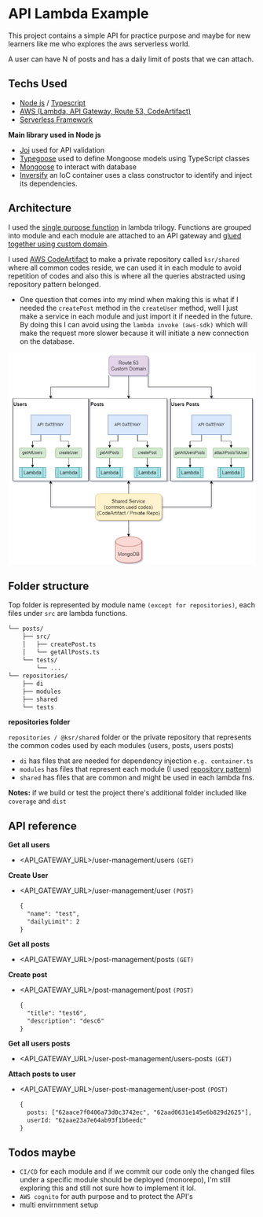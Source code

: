 
# API Lambda Example

This project contains a simple API for practice purpose and maybe for new learners like me who explores the aws serverless world. 

A user can have N of posts and has a daily limit of posts
that we can attach.



## Techs Used

* [Node js](https://nodejs.org/en/) / [Typescript](https://www.typescriptlang.org/)
* [AWS (Lambda, API Gateway, Route 53, CodeArtifact)](https://aws.amazon.com/)
* [Serverless Framework](https://github.com/serverless/serverless)

**Main library used in Node js**
* [Joi](https://github.com/sideway/joi) used for API validation
* [Typegoose](https://github.com/typegoose/typegoose) used to define Mongoose models using TypeScript classes
* [Mongoose](https://github.com/Automattic/mongoose) to interact with database
* [Inversify](https://github.com/inversify/InversifyJS) an IoC container uses a class constructor to identify and inject its dependencies.
## Architecture

I used the [single purpose function](https://github.com/cdk-patterns/serverless/tree/main/the-lambda-trilogy)
in lambda trilogy. Functions are grouped into module and each module are attached to an API gateway and [glued together using custom domain](https://www.serverless.com/blog/api-gateway-multiple-services/).

I used [AWS CodeArtifact](https://aws.amazon.com/codeartifact/) to make a private repository called `ksr/shared` where all common codes reside, we can used it in each module to avoid repetition of codes and also this is where all the queries abstracted using repository pattern belonged.

* One question that comes into my mind when making this is what if I needed the `createPost` method in the `createUser` method, well I just make a service in each module and just import it if needed in the future. By doing this I can avoid using the `lambda invoke (aws-sdk)` which will make the request more slower because it will initiate a new connection on the database.

![image](https://github.com/ksromero/api-lambda-example/blob/master/_pics-for-readme_/architecture.png)
## Folder structure
Top folder is represented by module name `(except for repositories)`, each files under `src` are lambda functions.

    └── posts/
        ├── src/
        │   ├── createPost.ts
        │   └── getAllPosts.ts
        └── tests/
            └── ...
    └── repositories/
        ├── di
        ├── modules
        ├── shared
        └── tests
**repositories folder**

`repositories / @ksr/shared` folder or the private repository that represents the common codes used by each modules (users, posts, users posts)

* `di` has files that are needed for dependency injection `e.g. container.ts`
* `modules` has files that represent each module (I used [repository pattern](https://docs.microsoft.com/en-us/dotnet/architecture/microservices/microservice-ddd-cqrs-patterns/infrastructure-persistence-layer-design))
* `shared` has files that are common and might be used in each lambda fns.


**Notes:** if we build or test the project there's additional folder included like `coverage` and `dist`
## API reference

**Get all users**
* <API_GATEWAY_URL>/user-management/users `(GET)`

**Create User**
* <API_GATEWAY_URL>/user-management/user `(POST)`
  ```
  {
    "name": "test",
    "dailyLimit": 2
  }
  ```

**Get all posts**
* <API_GATEWAY_URL>/post-management/posts `(GET)`

**Create post**
* <API_GATEWAY_URL>/post-management/post `(POST)`
  ```
  {
    "title": "test6",
    "description": "desc6"
  }
  ```
**Get all users posts**
* <API_GATEWAY_URL>/user-post-management/users-posts `(GET)`

**Attach posts to user**
* <API_GATEWAY_URL>/user-post-management/user-post `(POST)`
  ```
  {
    posts: ["62aace7f0406a73d0c3742ec", "62aad0631e145e6b829d2625"],
    userId: "62aae23a7e64ab93f1b6eedc"
  }
  ```

## Todos maybe
* `CI/CD` for each module and if we commit our code only the changed files under a specific module should be deployed (monorepo), I'm still exploring this and still not sure how to implement it lol.
* `AWS cognito` for auth purpose and to protect the API's
* multi envirnnment  setup
